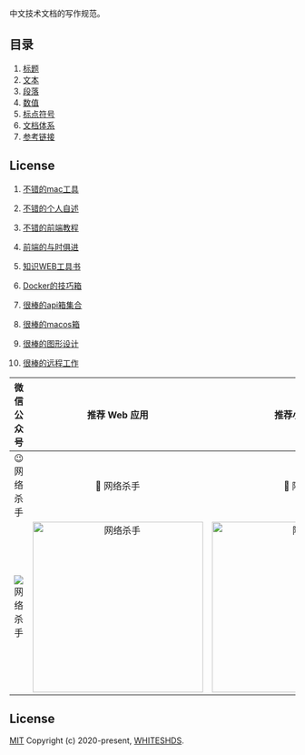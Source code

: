 中文技术文档的写作规范。

## 目录

1. [标题](docs/title.md)
1. [文本](docs/text.md)
1. [段落](docs/paragraph.md)
1. [数值](docs/number.md)
1. [标点符号](docs/marks.md)
1. [文档体系](docs/structure.md)
1. [参考链接](docs/reference.md)

## License

1. [不错的mac工具](docs/不错的mac工具.md)

1. [不错的个人自述](docs/不错的个人自述.md)

1. [不错的前端教程](docs/不错的前端教程.md)

1. [前端的与时俱进](docs/前端的与时俱进.md)

1. [知识WEB工具书](docs/知识WEB工具书.md)

1. [Docker的技巧箱](docs/Docker的技巧箱.md)

1. [很棒的api箱集合](docs/很棒的api箱集合.md)

1. [很棒的macos箱](docs/很棒的macos箱.md)

1. [很棒的图形设计](docs/很棒的图形设计.md)

1. [很棒的远程工作](docs/很棒的远程工作.md)



|                       微信公众号                       |                        推荐 Web 应用                         |                          推荐小程序                          |
| :----------------------------------------------------: | :----------------------------------------------------------: | :----------------------------------------------------------: |
|                        😉 网络杀手                        |                          🎉 网络杀手                          |                          🌊 阿灵                          |
| ![网络杀手](https://i.loli.net/2020/10/19/ZsmnKpWQge8D3CM.png) | <img src="https://i.loli.net/2020/10/19/JtYyXWvOIoeMhA1.png" width="300px" alt="网络杀手"></img> | <img src="https://i.loli.net/2020/10/19/Til869gMNxdHEX1.jpg" width="300px" alt="阿灵"></img> |


## License

[MIT](http://opensource.org/licenses/MIT)
Copyright (c) 2020-present, [WHITESHDS](https://whiteshds.ml/about).
 
